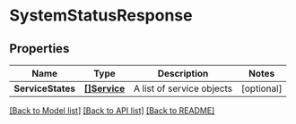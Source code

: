 # SystemStatusResponse

## Properties
Name | Type | Description | Notes
------------ | ------------- | ------------- | -------------
**ServiceStates** | [**[]Service**](Service.md) | A list of service objects | [optional] 

[[Back to Model list]](../README.md#documentation-for-models) [[Back to API list]](../README.md#documentation-for-api-endpoints) [[Back to README]](../README.md)


